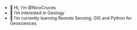 - 👋 Hi, I’m @NicoCruces
- 👀 I’m interested in Geology 
- 🌱 I’m currently learning Remote Sensing, GIS and Python for Geosciences


<!---
NicoCruces/NicoCruces is a ✨ special ✨ repository because its `README.md` (this file) appears on your GitHub profile.
You can click the Preview link to take a look at your changes.
--->
